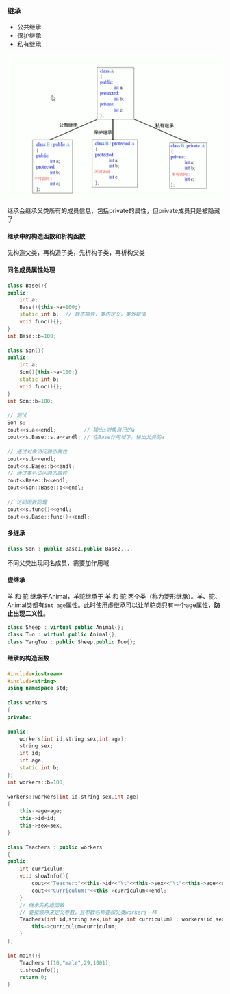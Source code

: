 ### 继承

- 公共继承
- 保护继承
- 私有继承

![image-20230322164139722](res/image-20230322164139722.png)

继承会继承父类所有的成员信息，包括private的属性，但private成员只是被隐藏了

#### 继承中的构造函数和析构函数

先构造父类，再构造子类，先析构子类，再析构父类

#### 同名成员属性处理

```c++
class Base(){
public:
    int a;
    Base(){this->a=100;}
    static int b;  // 静态属性，类内定义，类外赋值
    void func(){};
}
int Base::b=100;

class Son(){
public:
    int a;
    Son(){this->a=100;}
    static int b;
    void func(){};
}
int Son::b=100;

// 测试
Son s;
cout<<s.a<<endl;         // 输出s对象自己的a
cout<<s.Base::s.a<<endl; // 在Base作用域下，输出父类的a

// 通过对象访问静态属性
cout<<s.b<<endl;
cout<<s.Base::b<<endl;
// 通过类名访问静态属性
cout<<Base::b<<endl;
cout<<Son::Base::b<<endl;

// 访问函数同理
cout<<s.func()<<endl;
cout<<s.Base::func()<<endl;
```

#### 多继承

```c++
class Son : public Base1,public Base2,...
```

不同父类出现同名成员，需要加作用域

#### 虚继承

羊 和 驼 继承于Animal，羊驼继承于 羊 和 驼 两个类（称为菱形继承）。羊、驼、Animal类都有`int age`属性。此时使用虚继承可以让羊驼类只有一个age属性，**防止出现二义性**。

```c++
class Sheep : virtual public Animal{};
class Tuo : virtual public Animal{};
class YangTuo : public Sheep,public Tuo{};
```

#### 继承的构造函数

```c++
#include<iostream>
#include<string>
using namespace std;

class workers
{
private:
    
public:
    workers(int id,string sex,int age);
    string sex;
    int id;
    int age;
    static int b;
};
int workers::b=100;

workers::workers(int id,string sex,int age)
{
    this->age=age;
    this->id=id;
    this->sex=sex;
}

class Teachers : public workers
{
public:
    int curriculum;
    void showInfo(){
        cout<<"Teacher:"<<this->id<<"\t"<<this->sex<<"\t"<<this->age<<endl;
        cout<<"Curriculum:"<<this->curriculum<<endl;
    }
    // 继承的构造函数
    // 要按顺序来定义参数，且参数名称要和父类workers一样
    Teachers(int id,string sex,int age,int curriculum) : workers(id,sex,age){
        this->curriculum=curriculum;
    }
};

int main(){
    Teachers t(10,"male",29,1001);
    t.showInfo();
    return 0;
}
```

